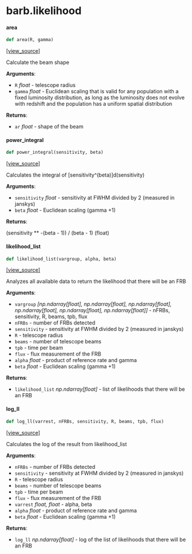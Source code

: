 <a id="barb.likelihood"></a>

# barb.likelihood

<a id="barb.likelihood.area"></a>

#### area

```python
def area(R, gamma)
```

[[view_source]](https://github.com/barb/blob/79d3578bf05a69fa25a4fbb69e564ae26bb4dcfa/barb/likelihood.py#L4)

Calculate the beam shape

**Arguments**:

- `R` _float_ - telescope radius
- `gamma` _float_ - Euclidean scaling that is valid for any population with a fixed luminosity distribution, as long as the luminosity does not evolve with redshift and the population has a uniform spatial distribution
  

**Returns**:

- `ar` _float_ - shape of the beam

<a id="barb.likelihood.power_integral"></a>

#### power\_integral

```python
def power_integral(sensitivity, beta)
```

[[view_source]](https://github.com/barb/blob/79d3578bf05a69fa25a4fbb69e564ae26bb4dcfa/barb/likelihood.py#L19)

Calculates the integral of [sensitivity^(beta)]d(sensitivity)

**Arguments**:

- `sensitivity` _float_ - sensitivity at FWHM divided by 2 (measured in janskys)
- `beta` _float_ - Euclidean scaling (gamma +1)
  

**Returns**:

  (sensitivity ** -(beta - 1)) / (beta - 1) (float)

<a id="barb.likelihood.likelihood_list"></a>

#### likelihood\_list

```python
def likelihood_list(vargroup, alpha, beta)
```

[[view_source]](https://github.com/barb/blob/79d3578bf05a69fa25a4fbb69e564ae26bb4dcfa/barb/likelihood.py#L33)

Analyzes all available data to return the likelihood that there will be an FRB

**Arguments**:

- `vargroup` _[np.ndarray[float], np.ndarray[float], np.ndarray[float], np.ndarray[float], np.ndarray[float], np.ndarray[float]]_ - nFRBs, sensitivity, R, beams, tpb, flux
- `nFRBs` - number of FRBs detected
- `sensitivity` - sensitivity at FWHM divided by 2 (measured in janskys)
- `R` - telescope radius
- `beams` - number of telescope beams
- `tpb` - time per beam
- `flux` - flux measurement of the FRB
- `alpha` _float_ - product of reference rate and gamma
- `beta` _float_ - Euclidean scaling (gamma +1)
  

**Returns**:

- `likelihood_list` _np.ndarray[float]_ - list of likelihoods that there will be an FRB

<a id="barb.likelihood.log_ll"></a>

#### log\_ll

```python
def log_ll(varrest, nFRBs, sensitivity, R, beams, tpb, flux)
```

[[view_source]](https://github.com/barb/blob/79d3578bf05a69fa25a4fbb69e564ae26bb4dcfa/barb/likelihood.py#L86)

Calculates the log of the result from likelihood_list

**Arguments**:

- `nFRBs` - number of FRBs detected
- `sensitivity` - sensitivity at FWHM divided by 2 (measured in janskys)
- `R` - telescope radius
- `beams` - number of telescope beams
- `tpb` - time per beam
- `flux` - flux measurement of the FRB
- `varrest` _float, float_ - alpha, beta
- `alpha` _float_ - product of reference rate and gamma
- `beta` _float_ - Euclidean scaling (gamma +1)
  

**Returns**:

- `log_ll` _np.ndarray[float]_ - log of the list of likelihoods that there will be an FRB

